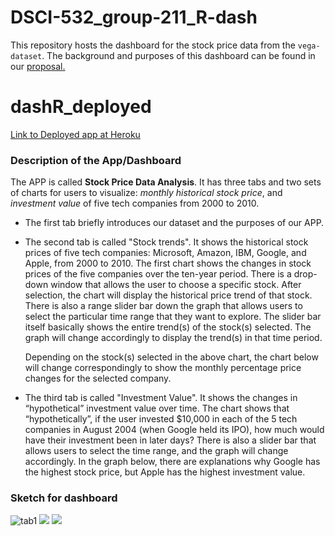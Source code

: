 # DSCI-532_group-211_R-dash

This repository hosts the dashboard for the stock price data from the `vega-dataset`. The background and purposes of this dashboard can be found in our [proposal.](https://github.com/UBC-MDS/DSCI-532_group-211_R-dash/blob/master/Proposal.md) 

# dashR_deployed

[Link to Deployed app at Heroku](https://dsci532-group-211-r-dash.herokuapp.com/)


### Description of the App/Dashboard

The APP is called **Stock Price Data Analysis**. It has three tabs and two sets of charts for users to visualize: *monthly historical stock price*, and *investment value* of five tech companies from 2000 to 2010.

- The first tab briefly introduces our dataset and the purposes of our APP. 

- The second tab is called "Stock trends". It shows the historical stock prices of five tech companies: Microsoft, Amazon, IBM, Google, and Apple, from 2000 to 2010. The first chart shows the changes in stock prices of the five companies over the ten-year period. There is a drop-down window that allows the user to choose a specific stock. After selection, the chart will display the historical price trend of that stock. There is also a range slider bar down the graph that allows users to select the particular time range that they want to explore. The slider bar itself basically shows the entire trend(s) of the stock(s) selected. The graph will change accordingly to display the trend(s) in that time period. 

    Depending on the stock(s) selected in the above chart, the chart below will change correspondingly to show the monthly   percentage price changes for the selected company. 

- The third tab is called "Investment Value". It shows the changes in “hypothetical” investment value over time. The chart shows that “hypothetically”, if the user invested $10,000 in each of the 5 tech companies in August 2004 (when Google held its IPO), how much would have their investment been in later days? There is also a slider bar that allows users to select the time range, and the graph will change accordingly. In the graph below, there are explanations why Google has the highest stock price, but Apple has the highest investment value. 

### Sketch for dashboard 

![tab1](img/tab1.png)
![](img/20191206_tab2.png)
![](img/20191206_tab3.png)

